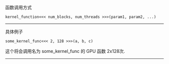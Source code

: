 函数调用方式
```
kernel_function<<< num_blocks, num_threads >>>(param1, param2, ...)
```

---


具体例子

```
some_kernel_func<<< 2, 128 >>>(a, b, c)
```

这个将会调用名为 some_kernel_func 的 GPU 函数 2x128次.


---
